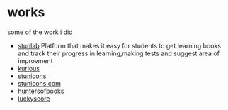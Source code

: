 # works
some of the work i did

- [stunlab](https://stunlabmobile.herokuapp.com/)
  Platform that makes it easy for students to get learning books and track their progress in learning,making tests and suggest area of improvment
- [kurious](https://kurious.rw/)
- [stunicons](https://github.com/Stunnity/stunicons)
- [stunicons.com](https://stunicons.com/)
- [huntersofbooks](https://dev.huntersofbook.com/)
- [luckyscore](https://www.luckyscore.live/)
